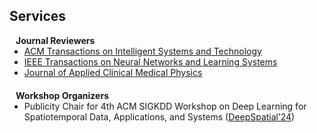 ## Services
<h4 style="margin:0 10px 0;">Journal Reviewers</h4>

<ul style="margin:0 0 20px;">
    <li><a href="https://dl.acm.org/journal/tist"><autocolor>ACM Transactions on Intelligent Systems and Technology</autocolor></a></li>
  <li><a href="https://ieeexplore.ieee.org/xpl/RecentIssue.jsp?punumber=5962385"><autocolor>IEEE Transactions on Neural Networks and Learning Systems</autocolor></a></li>
  <li><a href="https://aapm.onlinelibrary.wiley.com/journal/15269914"><autocolor>Journal of Applied Clinical Medical Physics</autocolor></a></li>

</ul>

<h4 style="margin:0 10px 0;">Workshop Organizers</h4>

<ul style="margin:0 0 20px;">
    <li>Publicity Chair for 4th ACM SIGKDD Workshop on Deep Learning for Spatiotemporal Data, Applications, and Systems (<a href="https://deepspatial2024.github.io/">DeepSpatial’24</a>)</li>
</ul>
